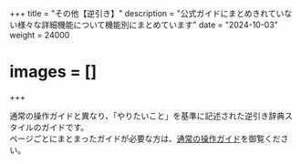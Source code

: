 +++
title = "その他【逆引き】"
description = "公式ガイドにまとめきれていない様々な詳細機能について機能別にまとめています"
date = "2024-10-03"
weight = 24000
# images = []
+++

通常の操作ガイドと異なり、「やりたいこと」を基準に記述された逆引き辞典スタイルのガイドです。  
ページごとにまとまったガイドが必要な方は、[通常の操作ガイド](/docs/manual/quickstart/)を御覧ください。
